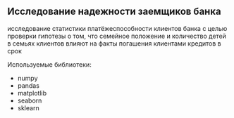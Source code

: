 ## Исследование надежности заемщиков банка

исследование статистики платёжеспособности клиентов банка с целью проверки гипотезы о том, что семейное положение и количество детей в семьях клиентов влияют на факты погашения клиентами кредитов в срок

Используемые библиотеки:

-   numpy
-   pandas
-   matplotlib
-   seaborn
-   sklearn
